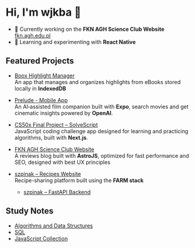 # Hi, I'm wjkba 👋

- 🔭 Currently working on the **FKN AGH Science Club Website** [fkn.agh.edu.pl](https://fkn.agh.edu.pl/)  
- 🌱 Learning and experimenting with **React Native**

## Featured Projects

- [Boox Highlight Manager](https://github.com/wjkba/onyx-boox-highlight-manager)  
  An app that manages and organizes highlights from eBooks stored locally in **IndexedDB**

- [Prelude - Mobile App](https://github.com/wjkba/prelude)  
  An AI‑assisted film companion built with **Expo**, search movies and get cinematic insights powered by **OpenAI**.

- [CS50x Final Project – SolveScript](https://github.com/wjkba/solve-script)  
  JavaScript coding challenge app designed for learning and practicing algorithms, built with **Next.js**.

- [FKN AGH Science Club Website](https://fkn.agh.edu.pl/)  
  A reviews blog built with **AstroJS**, optimized for fast performance and SEO, designed with best UX principles

- [szpinak – Recipes Website](https://github.com/wjkba/szpinak)  
  Recipe-sharing platform built using the **FARM stack**
  - [szpinak – FastAPI Backend](https://github.com/wjkba/przepisy-backend)

## Study Notes

- [Algorithms and Data Structures](https://github.com/wjkba/algorithms-data-structures)  
- [SQL](https://github.com/wjkba/sql)  
- [JavaScript Collection](https://github.com/wjkba/JavaScript-Collection)  
